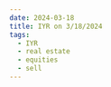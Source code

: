 ```yaml
---
date: 2024-03-18
title: IYR on 3/18/2024
tags: 
  - IYR
  - real estate
  - equities
  - sell
---
```

<div class="post">
<snapshot-grid 
    :reports="['2024/03/15/CTA/IYR', '2024/03/18/CTA/IYR', '2024/03/18/MTP/IYR']"
    chart="2024/03/18/Chart/IYR"
/>
<p>

</p>
<p>

</p>
</div>